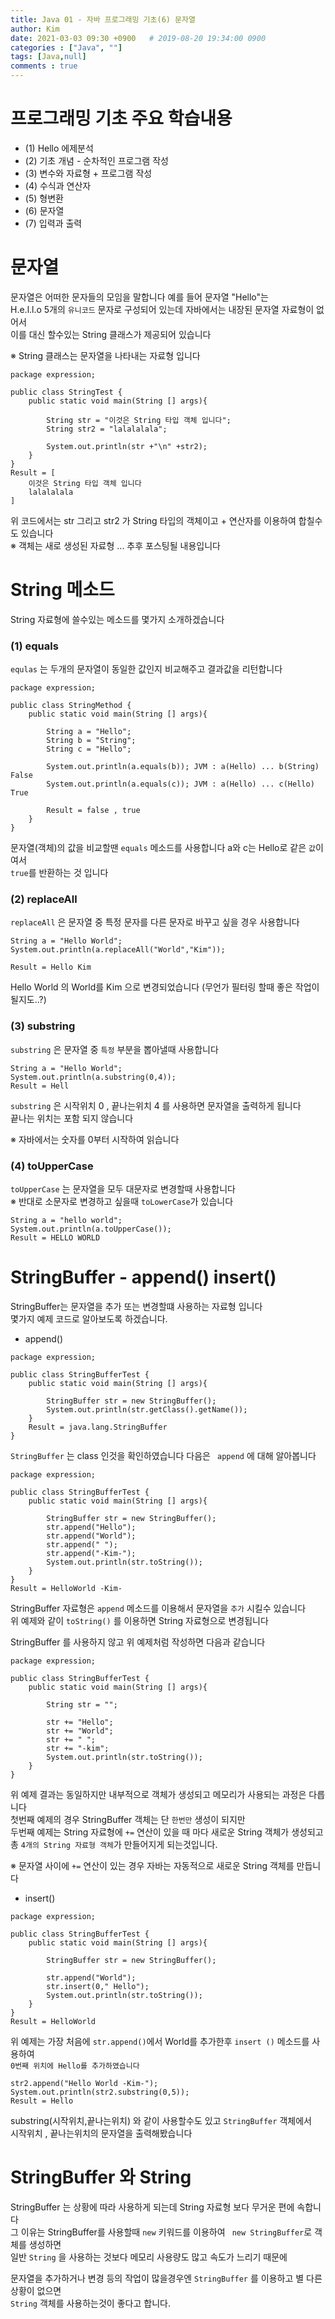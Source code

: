 ```yaml
---
title: Java 01 - 자바 프로그래밍 기초(6) 문자열
author: Kim
date: 2021-03-03 09:30 +0900   # 2019-08-20 19:34:00 0900
categories : ["Java", ""]
tags: [Java,null]
comments : true
---
```


# 프로그래밍 기초 주요 학습내용

* (1) Hello 에제분석
* (2) 기초 개념 - 순차적인 프로그램 작성
* (3) 변수와 자료형 + 프로그램 작성
* (4) 수식과 연산자
* (5) 형변환
* (6) 문자열
* (7) 입력과 출력


# 문자열

문자열은 어떠한 문자들의 모임을 말합니다 예를 들어 문자열 "Hello"는<br>
H.e.l.l.o 5개의 ``유니코드`` 문자로 구성되어 있는데 자바에서는 내장된 문자열 자료형이 없어서<br>
이를 대신 할수있는 String 클래스가 제공되어 있습니다<br>

※ String 클래스는 문자열을 나타내는 자료형 입니다

```
package expression;

public class StringTest {
    public static void main(String [] args){

        String str = "이것은 String 타입 객체 입니다";
        String str2 = "lalalalala";

        System.out.println(str +"\n" +str2);
    }
}
Result = [
    이것은 String 타입 객체 입니다
    lalalalala
]
```

위 코드에서는 str 그리고 str2 가 String 타입의 객체이고 + 연산자를 이용하여 합칠수도 있습니다<br>
※ 객체는 새로 생성된 자료형 ... 추후 포스팅될 내용입니다


# String 메소드

String 자료형에 쓸수있는 메소드를 몇가지 소개하겠습니다<br>

### (1) equals

`` equlas `` 는 두개의 문자열이 동일한 값인지 비교해주고 결과값을 리턴합니다

```
package expression;

public class StringMethod {
    public static void main(String [] args){

        String a = "Hello";
        String b = "String";
        String c = "Hello";

        System.out.println(a.equals(b)); JVM : a(Hello) ... b(String) False
        System.out.println(a.equals(c)); JVM : a(Hello) ... c(Hello)  True

        Result = false , true
    }
}
```
문자열(객체)의 값을 비교할땐 `` equals `` 메소드를 사용합니다 a와 c는 Hello로 같은 ``값``이여서<br>
``true``를 반환하는 것 입니다<br>

### (2) replaceAll

`` replaceAll `` 은 문자열 중 특정 문자를 다른 문자로 바꾸고 싶을 경우 사용합니다<br>

```
String a = "Hello World";
System.out.println(a.replaceAll("World","Kim"));

Result = Hello Kim
```

Hello World 의 World를 Kim 으로 변경되었습니다 (무언가 필터링 할때 좋은 작업이 될지도..?)


### (3) substring

`` substring `` 은 문자열 중 ``특정`` 부분을 뽑아낼때 사용합니다<br>

```
String a = "Hello World";
System.out.println(a.substring(0,4));
Result = Hell
```

`` substring `` 은 시작위치 0 , 끝나는위치 4 를 사용하면 문자열을 출력하게 됩니다<br>
끝나는 위치는 포함 되지 않습니다

※ 자바에서는 숫자를 0부터 시작하여 읽습니다


### (4) toUpperCase

``` toUpperCase ``` 는 문자열을 모두 대문자로 변경할때 사용합니다<br>
※ 반대로 소문자로 변경하고 싶을때 ``toLowerCase``가 있습니다

```
String a = "hello world";
System.out.println(a.toUpperCase());
Result = HELLO WORLD
```

# StringBuffer - append() insert()

StringBuffer는 문자열을 추가 또는 변경할떄 사용하는 자료형 입니다<br>
몇가지 예제 코드로 알아보도록 하겠습니다.

* append()
```
package expression;

public class StringBufferTest {
    public static void main(String [] args){
        
        StringBuffer str = new StringBuffer();
        System.out.println(str.getClass().getName());
    }
    Result = java.lang.StringBuffer
}
```
`` StringBuffer `` 는 class 인것을 확인하였습니다 다음은 `` append`` 에 대해 알아봅니다<br>

```
package expression;

public class StringBufferTest {
    public static void main(String [] args){

        StringBuffer str = new StringBuffer();
        str.append("Hello");
        str.append("World");
        str.append(" ");
        str.append("-Kim-");
        System.out.println(str.toString());
    }
}
Result = HelloWorld -Kim-
```

StringBuffer  자료형은 `` append `` 메소드를 이용해서 문자열을 ``추가`` 시킬수 있습니다<br>
위 예제와 같이 `` toString() `` 를 이용하면 String 자료형으로 변경됩니다<br> 

StringBuffer 를 사용하지 않고 위 예제처럼 작성하면 다음과 같습니다<br>

```
package expression;

public class StringBufferTest {
    public static void main(String [] args){

        String str = "";

        str += "Hello";
        str += "World";
        str += " ";
        str += "-kim";
        System.out.println(str.toString());
    }
}
```

위 예제 결과는 동일하지만 내부적으로 객체가 생성되고 메모리가 사용되는 과정은 다릅니다<br>
첫번째 예제의 경우 StringBuffer 객체는 단 `` 한번만 `` 생성이 되지만<br>
두번째 예제는 String 자료형에 `` += `` 연산이 있을 때 마다 새로운 String 객체가 생성되고<br>
총 `` 4개의 String 자료형 객체 ``가 만들어지게 되는것입니다.<br>

※ 문자열 사이에 `` += `` 연산이 있는 경우 자바는 자동적으로 새로운 String 객체를 만듭니다

* insert()

```
package expression;

public class StringBufferTest {
    public static void main(String [] args){
        
        StringBuffer str = new StringBuffer();
        
        str.append("World");
        str.insert(0," Hello");
        System.out.println(str.toString());
    }
}
Result = HelloWorld
```
위 예제는 가장 처음에 ``str.append()``에서 World를 추가한후 `` insert () `` 메소드를 사용하여<br>
`` 0번째 위치에 Hello를 추가하였습니다 `` 

```
str2.append("Hello World -Kim-");
System.out.println(str2.substring(0,5));
Result = Hello
```

substring(시작위치,끝나는위치) 와 같이 사용할수도 있고 `` StringBuffer `` 객체에서<br>
시작위치 , 끝나는위치의 문자열을 출력해봤습니다



# StringBuffer 와 String

StringBuffer 는 상황에 따라 사용하게 되는데 String 자료형 보다 무거운 편에 속합니다<br>
그 이유는 StringBuffer를 사용할때 ``new`` 키워드를 이용하여 `` new StringBuffer``로 객체를 생성하면<br>
일반 `` String `` 을 사용하는 것보다 메모리 사용량도 많고 속도가 느리기 때문에<br>

문자열을 추가하거나 변경 등의 작업이 많을경우엔 `` StringBuffer `` 를 이용하고 별 다른 상황이 없으면<br>
``String`` 객체를 사용하는것이 좋다고 합니다.





